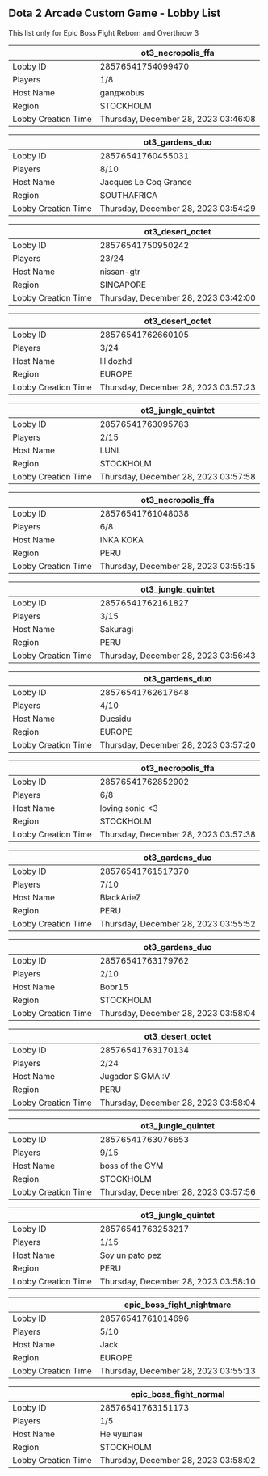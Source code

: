 ## Dota 2 Arcade Custom Game - Lobby List

This list only for Epic Boss Fight Reborn and Overthrow 3

|  | ot3_necropolis_ffa |
| ------ | ------ |
| Lobby ID | 28576541754099470 |
| Players | 1/8 |
| Host Name | ganджоbus |
| Region | STOCKHOLM |
| Lobby Creation Time | Thursday, December 28, 2023 03:46:08 |


|  | ot3_gardens_duo |
| ------ | ------ |
| Lobby ID | 28576541760455031 |
| Players | 8/10 |
| Host Name | Jacques Le Coq Grande |
| Region | SOUTHAFRICA |
| Lobby Creation Time | Thursday, December 28, 2023 03:54:29 |


|  | ot3_desert_octet |
| ------ | ------ |
| Lobby ID | 28576541750950242 |
| Players | 23/24 |
| Host Name | nissan-gtr |
| Region | SINGAPORE |
| Lobby Creation Time | Thursday, December 28, 2023 03:42:00 |


|  | ot3_desert_octet |
| ------ | ------ |
| Lobby ID | 28576541762660105 |
| Players | 3/24 |
| Host Name | lil dozhd |
| Region | EUROPE |
| Lobby Creation Time | Thursday, December 28, 2023 03:57:23 |


|  | ot3_jungle_quintet |
| ------ | ------ |
| Lobby ID | 28576541763095783 |
| Players | 2/15 |
| Host Name | LUNI |
| Region | STOCKHOLM |
| Lobby Creation Time | Thursday, December 28, 2023 03:57:58 |


|  | ot3_necropolis_ffa |
| ------ | ------ |
| Lobby ID | 28576541761048038 |
| Players | 6/8 |
| Host Name | INKA KOKA |
| Region | PERU |
| Lobby Creation Time | Thursday, December 28, 2023 03:55:15 |


|  | ot3_jungle_quintet |
| ------ | ------ |
| Lobby ID | 28576541762161827 |
| Players | 3/15 |
| Host Name | Sakuragi |
| Region | PERU |
| Lobby Creation Time | Thursday, December 28, 2023 03:56:43 |


|  | ot3_gardens_duo |
| ------ | ------ |
| Lobby ID | 28576541762617648 |
| Players | 4/10 |
| Host Name | Ducsidu |
| Region | EUROPE |
| Lobby Creation Time | Thursday, December 28, 2023 03:57:20 |


|  | ot3_necropolis_ffa |
| ------ | ------ |
| Lobby ID | 28576541762852902 |
| Players | 6/8 |
| Host Name | loving sonic <3 |
| Region | STOCKHOLM |
| Lobby Creation Time | Thursday, December 28, 2023 03:57:38 |


|  | ot3_gardens_duo |
| ------ | ------ |
| Lobby ID | 28576541761517370 |
| Players | 7/10 |
| Host Name | BlackArieZ |
| Region | PERU |
| Lobby Creation Time | Thursday, December 28, 2023 03:55:52 |


|  | ot3_gardens_duo |
| ------ | ------ |
| Lobby ID | 28576541763179762 |
| Players | 2/10 |
| Host Name | Bobr15 |
| Region | STOCKHOLM |
| Lobby Creation Time | Thursday, December 28, 2023 03:58:04 |


|  | ot3_desert_octet |
| ------ | ------ |
| Lobby ID | 28576541763170134 |
| Players | 2/24 |
| Host Name | Jugador SIGMA :V |
| Region | PERU |
| Lobby Creation Time | Thursday, December 28, 2023 03:58:04 |


|  | ot3_jungle_quintet |
| ------ | ------ |
| Lobby ID | 28576541763076653 |
| Players | 9/15 |
| Host Name | boss of the GYM |
| Region | STOCKHOLM |
| Lobby Creation Time | Thursday, December 28, 2023 03:57:56 |


|  | ot3_jungle_quintet |
| ------ | ------ |
| Lobby ID | 28576541763253217 |
| Players | 1/15 |
| Host Name | Soy un pato pez |
| Region | PERU |
| Lobby Creation Time | Thursday, December 28, 2023 03:58:10 |


|  | epic_boss_fight_nightmare |
| ------ | ------ |
| Lobby ID | 28576541761014696 |
| Players | 5/10 |
| Host Name | Jack |
| Region | EUROPE |
| Lobby Creation Time | Thursday, December 28, 2023 03:55:13 |


|  | epic_boss_fight_normal |
| ------ | ------ |
| Lobby ID | 28576541763151173 |
| Players | 1/5 |
| Host Name | Не чушпан |
| Region | STOCKHOLM |
| Lobby Creation Time | Thursday, December 28, 2023 03:58:02 |


